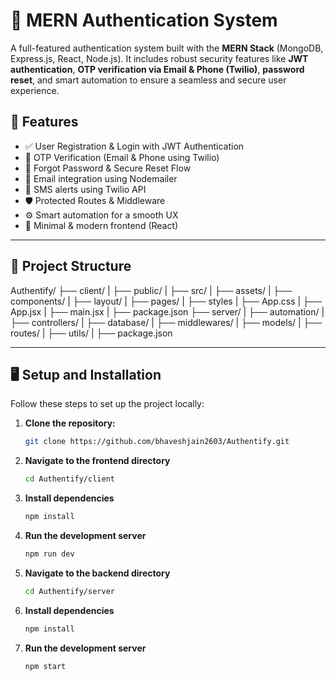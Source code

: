 # 🔐 MERN Authentication System

A full-featured authentication system built with the **MERN Stack** (MongoDB, Express.js, React, Node.js). It includes robust security features like **JWT authentication**, **OTP verification via Email & Phone (Twilio)**, **password reset**, and smart automation to ensure a seamless and secure user experience.

## 🚀 Features

- ✅ User Registration & Login with JWT Authentication
- 🔐 OTP Verification (Email & Phone using Twilio)
- 🔁 Forgot Password & Secure Reset Flow
- 📧 Email integration using Nodemailer
- 📱 SMS alerts using Twilio API
- 🛡️ Protected Routes & Middleware
- ⚙️ Smart automation for a smooth UX
- 🎨 Minimal & modern frontend (React)

---

## 📁 Project Structure

Authentify/
├── client/
|   ├── public/
|   ├── src/
|       ├── assets/
|       ├── components/
|       ├── layout/
|       ├── pages/
|       ├── styles
|       ├── App.css
|       ├── App.jsx
|       ├── main.jsx
|   ├── package.json
├── server/
|   ├── automation/
|   ├── controllers/
|   ├── database/
|   ├── middlewares/
|   ├── models/
|   ├── routes/
|   ├── utils/
|   ├── package.json

---

## 🖥️ **Setup and Installation**

Follow these steps to set up the project locally:

1. **Clone the repository:**
   ```bash
   git clone https://github.com/bhaveshjain2603/Authentify.git

2. **Navigate to the frontend directory**
   ```bash
   cd Authentify/client

3. **Install dependencies**
   ```bash
   npm install

4. **Run the development server**
   ```bash
   npm run dev 

5. **Navigate to the backend directory**
   ```bash
   cd Authentify/server

6. **Install dependencies**
   ```bash
   npm install

7. **Run the development server**
   ```bash
   npm start 

